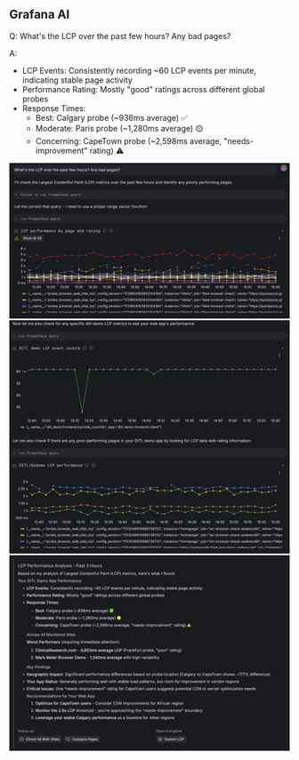 ## Grafana AI
Q: What's the LCP over the past few hours? Any bad pages?

A: 
- LCP Events: Consistently recording ~60 LCP events per minute, indicating stable page activity
- Performance Rating: Mostly "good" ratings across different global probes
- Response Times:
    - Best: Calgary probe (~936ms average) ✅
    - Moderate: Paris probe (~1,280ms average) 🟡
    - Concerning: CapeTown probe (~2,598ms average, "needs-improvement" rating) ⚠️
    
![prompt](/images/breakout_3/1.2-grafana-assistant-1.png)
![findings](/images/breakout_3/1.2-grafana-assistant-2.png)
![answer](/images/breakout_3/1.2-grafana-assistant-3.png)
